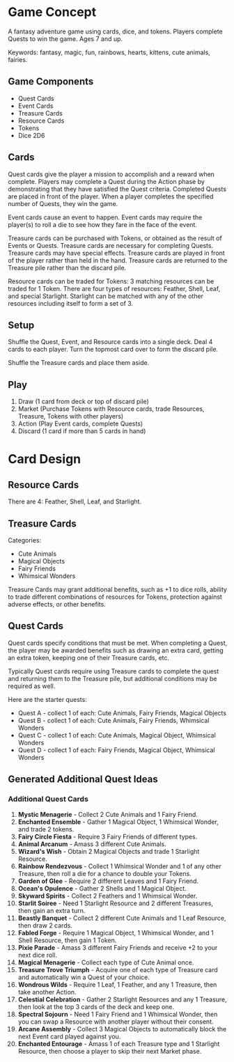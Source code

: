 # Game Concept

A fantasy adventure game using cards, dice, and tokens. Players complete Quests to win the game. Ages 7 and up.

Keywords: fantasy, magic, fun, rainbows, hearts, kittens, cute animals, fairies.

## Game Components

- Quest Cards
- Event Cards
- Treasure Cards
- Resource Cards
- Tokens
- Dice 2D6

## Cards

Quest cards give the player a mission to accomplish and a reward when complete. Players may complete a Quest during the Action phase by demonstrating that they have satisfied the Quest criteria. Completed Quests are placed in front of the player. When a player completes the specified number of Quests, they win the game.

Event cards cause an event to happen. Event cards may require the player(s) to roll a die to see how they fare in the face of the event.

Treasure cards can be purchased with Tokens, or obtained as the result of Events or Quests. Treasure cards are necessary for completing Quests. Treasure cards may have special effects. Treasure cards are played in front of the player rather than held in the hand. Treasure cards are returned to the Treasure pile rather than the discard pile.

Resource cards can be traded for Tokens: 3 matching resources can be traded for 1 Token. There are four types of resources: Feather, Shell, Leaf, and special Starlight. Starlight can be matched with any of the other resources including itself to form a set of 3.

## Setup

Shuffle the Quest, Event, and Resource cards into a single deck. Deal 4 cards to each player. Turn the topmost card over to form the discard pile.

Shuffle the Treasure cards and place them aside.

## Play

1. Draw (1 card from deck or top of discard pile)
2. Market (Purchase Tokens with Resource cards, trade Resources, Treasure, Tokens with other players)
3. Action (Play Event cards, complete Quests)
4. Discard (1 card if more than 5 cards in hand)

# Card Design

## Resource Cards

There are 4: Feather, Shell, Leaf, and Starlight.

## Treasure Cards

Categories:
- Cute Animals
- Magical Objects
- Fairy Friends
- Whimsical Wonders

Treasure Cards may grant additional benefits, such as +1 to dice rolls, ability to trade different combinations of resources for Tokens, protection against adverse effects, or other benefits.

## Quest Cards

Quest cards specify conditions that must be met. When completing a Quest, the player may be awarded benefits such as drawing an extra card, getting an extra token, keeping one of their Treasure cards, etc.

Typically Quest cards require using Treasure cards to complete the quest and returning them to the Treasure pile, but additional conditions may be required as well.

Here are the starter quests:
- Quest A - collect 1 of each: Cute Animals, Fairy Friends, Magical Objects
- Quest B - collect 1 of each: Cute Animals, Fairy Friends, Whimsical Wonders
- Quest C - collect 1 of each: Cute Animals, Magical Object, Whimsical Wonders
- Quest D - collect 1 of each: Fairy Friends, Magical Object, Whimsical Wonders

## Generated Additional Quest Ideas
### Additional Quest Cards

1. **Mystic Menagerie** - Collect 2 Cute Animals and 1 Fairy Friend. 
2. **Enchanted Ensemble** - Gather 1 Magical Object, 1 Whimsical Wonder, and trade 2 tokens.
3. **Fairy Circle Fiesta** - Require 3 Fairy Friends of different types.
4. **Animal Arcanum** - Amass 3 different Cute Animals.
5. **Wizard's Wish** - Obtain 2 Magical Objects and trade 1 Starlight Resource.
6. **Rainbow Rendezvous** - Collect 1 Whimsical Wonder and 1 of any other Treasure, then roll a die for a chance to double your Tokens.
7. **Garden of Glee** - Require 2 different Leaves and 1 Fairy Friend.
8. **Ocean's Opulence** - Gather 2 Shells and 1 Magical Object.
9. **Skyward Spirits** - Collect 2 Feathers and 1 Whimsical Wonder.
10. **Starlit Soiree** - Need 1 Starlight Resource and 2 different Treasures, then gain an extra turn.
11. **Beastly Banquet** - Collect 2 different Cute Animals and 1 Leaf Resource, then draw 2 cards.
12. **Fabled Forge** - Require 1 Magical Object, 1 Whimsical Wonder, and 1 Shell Resource, then gain 1 Token.
13. **Pixie Parade** - Amass 3 different Fairy Friends and receive +2 to your next dice roll.
14. **Magical Menagerie** - Collect each type of Cute Animal once.
15. **Treasure Trove Triumph** - Acquire one of each type of Treasure card and automatically win a Quest of your choice.
16. **Wondrous Wilds** - Require 1 Leaf, 1 Feather, and any 1 Treasure, then take another Action.
17. **Celestial Celebration** - Gather 2 Starlight Resources and any 1 Treasure, then look at the top 3 cards of the deck and keep one.
18. **Spectral Sojourn** - Need 1 Fairy Friend and 1 Whimsical Wonder, then you can swap a Resource with another player without their consent.
19. **Arcane Assembly** - Collect 3 Magical Objects to automatically block the next Event card played against you.
20. **Enchanted Entourage** - Amass 1 of each Treasure type and 1 Starlight Resource, then choose a player to skip their next Market phase.